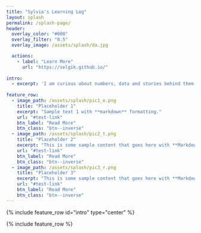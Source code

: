 ```yaml
---
title: "Sylvia's Learning Log"
layout: splash
permalink: /splash-page/
header:
  overlay_color: "#000"
  overlay_filter: "0.5"
  overlay_image: /assets/splash/da.jpg

  actions:
    - label: "Learn More"
      url: "https://selgik.github.io/"
      
intro: 
  - excerpt: 'I am curious about numbers, data and stories behind them! And I love solving problems with Macro, SQL, Tableau and R. Check out my latest portfolio below:'
  
feature_row:
  - image_path: /assets/splash/pic1_e.png
    title: "Placeholder 1"
    excerpt: "Sample text 1 with **markdown** formatting."
    url: "#test-link"
    btn_label: "Read More"
    btn_class: "btn--inverse"
  - image_path: /assets/splash/pic2_t.png
    title: "Placeholder 2"
    excerpt: "This is some sample content that goes here with **Markdown** formatting."
    url: "#test-link"
    btn_label: "Read More"
    btn_class: "btn--inverse"
  - image_path: /assets/splash/pic3_r.png
    title: "Placeholder 3"
    excerpt: "This is some sample content that goes here with **Markdown** formatting."
    url: "#test-link"
    btn_label: "Read More"
    btn_class: "btn--inverse"
---
```

<!--- Below is needed to add intro --->
{% include feature_row id="intro" type="center" %}

<!--- Below is needed to add row division --->
{% include feature_row %}
